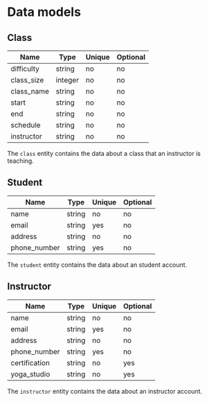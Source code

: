 # Data models

## Class

| Name | Type | Unique | Optional |
|-|-|-|-|
| difficulty | string | no | no |
| class_size | integer | no | no |
| class_name | string | no | no |
| start | string | no | no |
| end | string | no | no |
| schedule | string | no | no |
| instructor | string | no | no |

The `class` entity contains the data about a class that an instructor is teaching.

## Student

| Name | Type | Unique | Optional |
|-|-|-|-|
| name | string | no | no |
| email | string | yes | no |
| address | string | no | no |
| phone_number | string | yes | no |

The `student` entity contains the data about an student account.

## Instructor

| Name | Type | Unique | Optional |
|-|-|-|-|
| name | string | no | no |
| email | string | yes | no |
| address | string | no | no |
| phone_number | string | yes | no |
| certification | string | no | yes |
| yoga_studio | string | no | yes |

The `instructor` entity contains the data about an instructor account.